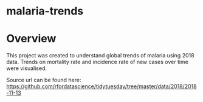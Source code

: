 # malaria-trends

# Overview
This project was created to understand global trends of malaria using 2018 data. 
Trends on mortality rate and incidence rate of new cases over time were visualised.

Source url can be found here: https://github.com/rfordatascience/tidytuesday/tree/master/data/2018/2018-11-13

